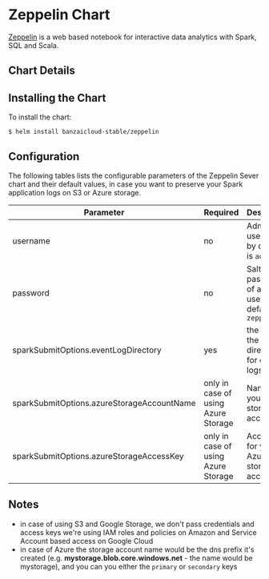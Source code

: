# Zeppelin Chart

[Zeppelin](https://zeppelin.apache.org/) is a web based notebook for interactive data analytics with Spark, SQL and Scala.

## Chart Details

## Installing the Chart

To install the chart:

```
$ helm install banzaicloud-stable/zeppelin
```

## Configuration

The following tables lists the configurable parameters of the Zeppelin Sever chart and their default values, in case you want to preserve your Spark application logs on S3 or Azure storage.

| Parameter                            | Required | Description                                                       |Example                           |
| ------------------------------------ | ---------|----------------------------------------------------------------- | ------------------------------------------------------------------------------------------------------------------------------ |
| username                     | no      | Admin username, by default is `admin` | |
| password                     | no      | Salted password of admin user, by default is `zeppelin` | You can salt your own password using [shiro cli tool](http://shiro.apache.org/command-line-hasher.html) ```java -jar ~/dev/tools/shiro-tools-hasher-1.3.2-cli.jar -p``` |
| sparkSubmitOptions.eventLogDirectory                     | yes      |the URL to the directory for event logs |s3a://yourBucketName/eventLogFoloder<br>wasb://your_blob_container_name@you_storage_account_name.blob.core.windows.net/eventLog<br>gs://yourBucketName/eventLogFoloder|  
| sparkSubmitOptions.azureStorageAccountName          | only in case of using Azure Storage| Name of your Azure storage account        | see Notes |
| sparkSubmitOptions.azureStorageAccessKey            | only in case of using Azure Storage| Access key for your Azure storage account | see Notes |

## Notes

* in case of using S3 and Google Storage, we don't pass credentials and access keys we're using IAM roles and policies on Amazon and Service Account based access on Google Cloud
* in case of Azure the storage account name would be the dns prefix it's created (e.g. **mystorage.blob.core.windows.net** - the name would be mystorage), and you can you either the `primary` or `secondary` keys
